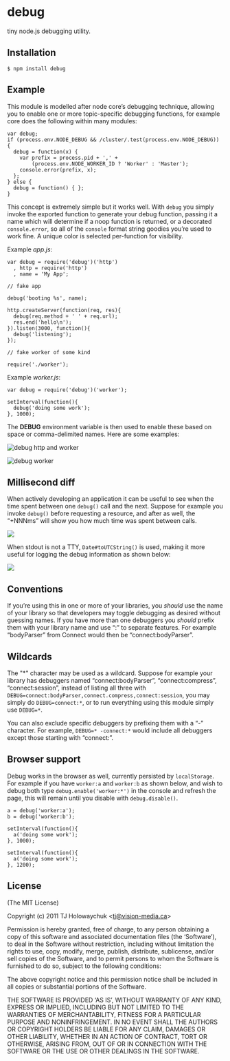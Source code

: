 debug
=====

tiny node.js debugging utility.

Installation
------------

    $ npm install debug

Example
-------

This module is modelled after node core’s debugging technique, allowing you to enable one or more topic-specific debugging functions, for example core does the following within many modules:

    var debug;
    if (process.env.NODE_DEBUG && /cluster/.test(process.env.NODE_DEBUG)) {
      debug = function(x) {
        var prefix = process.pid + ',' +
            (process.env.NODE_WORKER_ID ? 'Worker' : 'Master');
        console.error(prefix, x);
      };
    } else {
      debug = function() { };
    }

This concept is extremely simple but it works well. With `debug` you simply invoke the exported function to generate your debug function, passing it a name which will determine if a noop function is returned, or a decorated `console.error`, so all of the `console` format string goodies you’re used to work fine. A unique color is selected per-function for visibility.

Example *app.js*:

    var debug = require('debug')('http')
      , http = require('http')
      , name = 'My App';

    // fake app

    debug('booting %s', name);

    http.createServer(function(req, res){
      debug(req.method + ' ' + req.url);
      res.end('hello\n');
    }).listen(3000, function(){
      debug('listening');
    });

    // fake worker of some kind

    require('./worker');

Example *worker.js*:

    var debug = require('debug')('worker');

    setInterval(function(){
      debug('doing some work');
    }, 1000);

The **DEBUG** environment variable is then used to enable these based on space or comma-delimited names. Here are some examples:

![debug http and worker](http://f.cl.ly/items/18471z1H402O24072r1J/Screenshot.png)

![debug worker](http://f.cl.ly/items/1X413v1a3M0d3C2c1E0i/Screenshot.png)

Millisecond diff
----------------

When actively developing an application it can be useful to see when the time spent between one `debug()` call and the next. Suppose for example you invoke `debug()` before requesting a resource, and after as well, the “+NNNms” will show you how much time was spent between calls.

![](http://f.cl.ly/items/2i3h1d3t121M2Z1A3Q0N/Screenshot.png)

When stdout is not a TTY, `Date#toUTCString()` is used, making it more useful for logging the debug information as shown below:

![](http://f.cl.ly/items/112H3i0e0o0P0a2Q2r11/Screenshot.png)

Conventions
-----------

If you’re using this in one or more of your libraries, you *should* use the name of your library so that developers may toggle debugging as desired without guessing names. If you have more than one debuggers you *should* prefix them with your library name and use “:” to separate features. For example “bodyParser” from Connect would then be “connect:bodyParser”.

Wildcards
---------

The "\*" character may be used as a wildcard. Suppose for example your library has debuggers named “connect:bodyParser”, “connect:compress”, “connect:session”, instead of listing all three with `DEBUG=connect:bodyParser,connect.compress,connect:session`, you may simply do `DEBUG=connect:*`, or to run everything using this module simply use `DEBUG=*`.

You can also exclude specific debuggers by prefixing them with a “-” character. For example, `DEBUG=* -connect:*` would include all debuggers except those starting with “connect:”.

Browser support
---------------

Debug works in the browser as well, currently persisted by `localStorage`. For example if you have `worker:a` and `worker:b` as shown below, and wish to debug both type `debug.enable('worker:*')` in the console and refresh the page, this will remain until you disable with `debug.disable()`.

    a = debug('worker:a');
    b = debug('worker:b');

    setInterval(function(){
      a('doing some work');
    }, 1000);

    setInterval(function(){
      a('doing some work');
    }, 1200);

License
-------

(The MIT License)

Copyright (c) 2011 TJ Holowaychuk &lt;tj@vision-media.ca&gt;

Permission is hereby granted, free of charge, to any person obtaining a copy of this software and associated documentation files (the ‘Software’), to deal in the Software without restriction, including without limitation the rights to use, copy, modify, merge, publish, distribute, sublicense, and/or sell copies of the Software, and to permit persons to whom the Software is furnished to do so, subject to the following conditions:

The above copyright notice and this permission notice shall be included in all copies or substantial portions of the Software.

THE SOFTWARE IS PROVIDED ‘AS IS’, WITHOUT WARRANTY OF ANY KIND, EXPRESS OR IMPLIED, INCLUDING BUT NOT LIMITED TO THE WARRANTIES OF MERCHANTABILITY, FITNESS FOR A PARTICULAR PURPOSE AND NONINFRINGEMENT. IN NO EVENT SHALL THE AUTHORS OR COPYRIGHT HOLDERS BE LIABLE FOR ANY CLAIM, DAMAGES OR OTHER LIABILITY, WHETHER IN AN ACTION OF CONTRACT, TORT OR OTHERWISE, ARISING FROM, OUT OF OR IN CONNECTION WITH THE SOFTWARE OR THE USE OR OTHER DEALINGS IN THE SOFTWARE.
